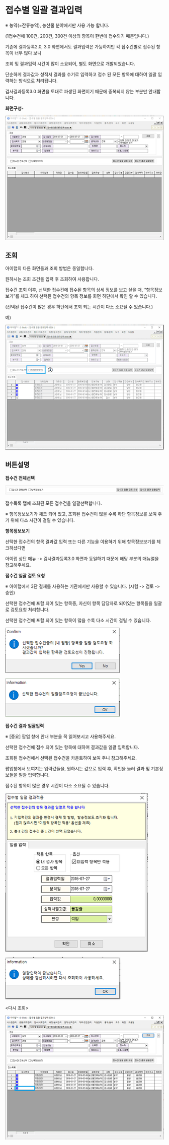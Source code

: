 # 접수별 일괄 결과입력

※ 농약\(=잔류농약\), 농산물 분야에서만 사용 가능 합니다.

\(1접수건에 100건, 200건, 300건 이상의 항목이 한번에 접수되기 때문입니다.\)

  


기존에 결과등록2.0, 3.0 화면에서도 결과입력은 가능하지만 각 접수건별로 접수된 항목이 너무 많다 보니

조회 및 결과입력 시간이 많이 소요되어, 별도 화면으로 개발되었습니다.

  


단순하게 결과값과 성적서 결과를 수기로 입력하고 접수 된 모든 항목에 대하여 일괄 입력하는 방식으로 처리됩니다.

  


검사결과등록3.0 화면을 토대로 파생된 화면이기 때문에 중복되지 않는 부분만 안내합니다.

**화면구성-**

![](/assets/004측정분석관리/225화면구성.png)

## 조회

아이랩의 다른 화면들과 조회 방법은 동일합니다.

원하시는 조회 조건을 입력 후 조회하여 사용합니다.

접수건 조회 이후, 선택한 접수건에 접수된 항목의 상세 정보를 보고 싶을 때, “항목정보보기”를 체크 하여 선택된 접수건의 항목 정보를 화면 하단에서 확인 할 수 있습니다.

\(선택된 접수건이 많은 경우 하단에서 조회 되는 시간이 다소 소요될 수 있습니다.\)

예\)

![](/assets/004측정분석관리/226항목정보보기.gif)

## 버튼설명

**접수건 전체선택**

![](/assets/004측정분석관리/227버튼들.png)

  


접수목록 탭에 조회된 모든 접수건을 일괄선택합니다.

※ 항목정보보기가 체크 되어 있고, 조회된 접수건이 많을 수록 하단 항목정보를 보여 주기 위해 다소 시간이 걸릴 수 있습니다.

  


  


**항목정보보기**

선택한 접수건의 항목 결과값 입력 또는 다른 기능을 이용하기 위해 항목정보보기를 체크하셨다면

아이랩 상단 메뉴 -&gt; 검사결과등록3.0 화면과 동일하기 때문에 해당 부분의 매뉴얼을 참고해주세요.

  


  


**접수건 일괄 검토 요청**

※ 아이랩에서 3단 결재를 사용하는 기관에서만 사용할 수 있습니다. \(시험 -&gt; 검토 -&gt; 승인\)

선택한 접수건에 포함 되어 있는 항목중, 자신이 항목 담당자로 되어있는 항목들을 일괄로 검토요청 처리합니다.

선택한 접수건에 포함 되어 있는 항목이 많을 수록 다소 시간이 걸릴 수 있습니다.

![](/assets/004측정분석관리/228일괄검토요청_메시지.png)

  


  


![](/assets/004측정분석관리/229일괄검토요청_후메시지.png)

  


  


  


**접수건 결과 일괄입력**

※ \[중요\] 팝업 창에 안내 부분을 꼭 읽어보시고 사용해주세요.

선택한 접수건에 접수 되어 있는 항목에 대하여 결과값을 일괄 입력합니다.

조회된 접수건에서 선택된 접수건을 카운트하여 보여 주니 참고해주세요.

  


팝업창에서 보여지는 입력값들을, 원하시는 값으로 입력 후, 확인을 눌러 결과 및 기본정보들을 일괄 입력합니다.

접수된 항목이 많은 경우 시간이 다소 소요될 수 있습니다.

![](/assets/004측정분석관리/230일괄입력버튼.png)

  


  


![](/assets/004측정분석관리/231일괄입력후메시지.png)

  


  


&lt;다시 조회&gt;

![](/assets/004측정분석관리/232일괄입력후조회.png)



  


  



